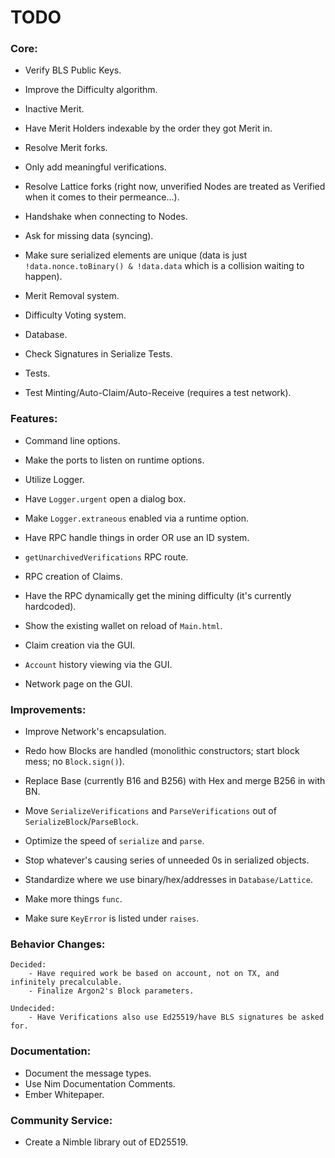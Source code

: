# TODO

### Core:
- Verify BLS Public Keys.
- Improve the Difficulty algorithm.
- Inactive Merit.
- Have Merit Holders indexable by the order they got Merit in.
- Resolve Merit forks.

- Only add meaningful verifications.
- Resolve Lattice forks (right now, unverified Nodes are treated as Verified when it comes to their permeance...).

- Handshake when connecting to Nodes.
- Ask for missing data (syncing).
- Make sure serialized elements are unique (data is just `!data.nonce.toBinary() & !data.data` which is a collision waiting to happen).

- Merit Removal system.
- Difficulty Voting system.

- Database.

- Check Signatures in Serialize Tests.
- Tests.

- Test Minting/Auto-Claim/Auto-Receive (requires a test network).

### Features:
- Command line options.
- Make the ports to listen on runtime options.

- Utilize Logger.
- Have `Logger.urgent` open a dialog box.
- Make `Logger.extraneous` enabled via a runtime option.

- Have RPC handle things in order OR use an ID system.
- `getUnarchivedVerifications` RPC route.
- RPC creation of Claims.
- Have the RPC dynamically get the mining difficulty (it's currently hardcoded).

- Show the existing wallet on reload of `Main.html`.
- Claim creation via the GUI.
- `Account` history viewing via the GUI.
- Network page on the GUI.

### Improvements:
- Improve Network's encapsulation.
- Redo how Blocks are handled (monolithic constructors; start block mess; no `Block.sign()`).

- Replace Base (currently B16 and B256) with Hex and merge B256 in with BN.

- Move `SerializeVerifications` and `ParseVerifications` out of `SerializeBlock`/`ParseBlock`.
- Optimize the speed of `serialize` and `parse`.
- Stop whatever's causing series of unneeded 0s in serialized objects.

- Standardize where we use binary/hex/addresses in `Database/Lattice`.

- Make more things `func`.
- Make sure `KeyError` is listed under `raises`.

### Behavior Changes:
    Decided:
        - Have required work be based on account, not on TX, and infinitely precalculable.
        - Finalize Argon2's Block parameters.

    Undecided:
        - Have Verifications also use Ed25519/have BLS signatures be asked for.

### Documentation:
- Document the message types.
- Use Nim Documentation Comments.
- Ember Whitepaper.

### Community Service:
- Create a Nimble library out of ED25519.
